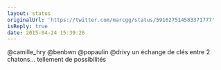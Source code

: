 ```yaml
---
layout: status
originalUrl: 'https://twitter.com/marcgg/status/591627514583371777'
isReply: true
date: 2015-04-24 15:39:26
---
```


@camille_hry @benbwn @popaulin @drivy un échange de clés entre 2 chatons... tellement de possibilités

